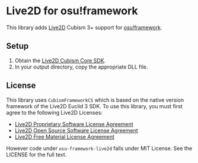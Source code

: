 # Live2D for osu!framework
This library adds [Live2D](https://www.live2d.com/) Cubism 3+ support for [osu!framework](https://github.com/ppy/osu-framework).

## Setup
1. Obtain the [Live2D Cubism Core SDK](https://www.live2d.com/en/download/cubism-sdk/).
2. In your output directory, copy the appropriate DLL file.

## License
This library uses `CubismFrameworkCS` which is based on the native version framework of the Live2D Euclid 3 SDK. To use this library, you must first agree to the following Live2D Licenses:

* [Live2D Proprietary Software License Agreement](https://www.live2d.com/eula/live2d-proprietary-software-license-agreement_en.html)
* [Live2D Open Source Software License Agreement](https://www.live2d.com/eula/live2d-open-software-license-agreement_en.html)
* [Live2D Free Material License Agreement](https://www.live2d.com/eula/live2d-free-material-license-agreement_en.html)

However code under `osu-framework-live2d` falls under MIT License. See the LICENSE for the full text.
